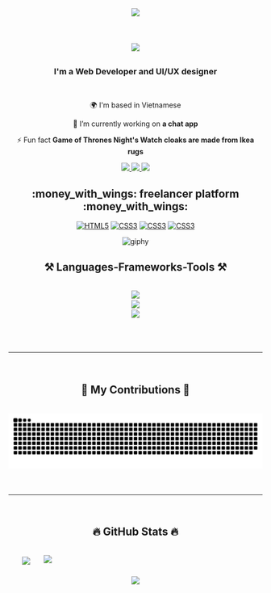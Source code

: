 <div align="center"> <img
    src="https://res.cloudinary.com/dvzingci9/image/upload/v1691682049/Personal_Branding/Frame_164_meg7rg.png"> </div>

<h1 align="center">
  <img
    src="https://readme-typing-svg.herokuapp.com/?font=Righteous&size=35&center=true&vCenter=true&width=500&height=70&duration=4000&lines=Hi+There!+👋;" />
</h1>

<h3 align="center">I'm a Web Developer and UI/UX designer</h3>

<br />

<div align="center">

  🌍 I'm based in Vietnamese

  🔭 I’m currently working on **a chat app**

  ⚡ Fun fact **Game of Thrones Night's Watch cloaks are made from Ikea rugs**

</div>

<div align="center">
  <a href="mailto:tintran11.work@gmail.com">
    <img src="https://img.shields.io/badge/Gmail-333333?style=for-the-badge&logo=gmail&logoColor=red" />
  </a>
  <a href="https://www.linkedin.com/in/thanhtin/" target="_blank">
    <img src="https://img.shields.io/badge/LinkedIn-0077B5?style=for-the-badge&logo=linkedin&logoColor=white"
      target="_blank" />
  </a>
  <a href="https://thanhtin4401.github.io/myWebSite/" target="_blank">
    <img src="https://img.shields.io/badge/Portfolio-FF5722?style=for-the-badge&logo=todoist&logoColor=white"
      target="_blank" /> <!-- sqlite, safari, google-chrome are other good icon options -->
  </a>
</div>

<h2 align="center">:money_with_wings: freelancer platform :money_with_wings:</h2>
<div align="center">
  <a href="https://www.upwork.com/freelancers/~016168d191a73ccc35" target="_blank" rel="noreferrer"><img
      src="https://play-lh.googleusercontent.com/y4bswMT02OROjzOPa5zDGsnXX5-cBABjF93j26seJH2cEHD4PuBW1d5VvwfYleeKf4_X"
      width="36" height="36" alt="HTML5" /></a>
  <a href="https://www.fiverr.com/thanh_tin?up_rollout=true" target="_blank" rel="noreferrer"><img
      src="https://logowik.com/content/uploads/images/fiverr-new3326.jpg" width="36" height="36" alt="CSS3" /></a>
  <a href="https://www.freelancer.com/u/TinTran11" target="_blank" rel="noreferrer"><img
      src="https://seeklogo.com/images/F/freelancer-com-logo-2B5CE1A961-seeklogo.com.png" width="36" height="36"
      alt="CSS3" /></a>
  <a href="https://www.peopleperhour.com/freelancer/tin-tran-front-end-developer-zaxjymzw" target="_blank"
    rel="noreferrer"><img
      src="https://d1a29h5kxv3oc2.cloudfront.net/dist/img/pph-share.ced894418333eca244808771d4a24a87.png" width="36"
      height="36" alt="CSS3" /></a>
</div>

<p align="center">
  <img src="https://github.com/thanhtin4401/thanhtin4401/assets/85281544/a65ececb-7042-4a69-b9a6-71381c48b003"
    alt="giphy" />
</p>
<h2 align="center">⚒️ Languages-Frameworks-Tools ⚒️</h2>
<br />
<div align="center">
  <img src="https://skillicons.dev/icons?i=nodejs,github,gitlab,express,firebase,mongodb" /><br>
  <img
    src="https://skillicons.dev/icons?i=react,angular,electron,next,javascript,typescript,d3,redux,styledcomponents" /><br>
  <img src="https://skillicons.dev/icons?i=jenkins,bootstrap,mui,mysql,html,css,sass,tailwind,vscode,figma,xd,ps,git" />
</div>
<br /><br /><br />
<hr />
<br>
<div align="center">
  <h2>🐍 My Contributions 🐍</h2>
  <br>
  <img alt="snake eating my contributions"
    src="https://raw.githubusercontent.com/salesp07/salesp07/output/github-contribution-grid-snake.svg" />
  <br /><br /><br />
</div>

<hr />
<br>
<h2 align="center">🔥 GitHub Stats 🔥</h2>
<!-- https://github.com/anuraghazra/github-readme-stats -->
<br>
<div align=center>
  <a href="#" title="thanhtin4401">
    <img width="315" align="center"
      src="https://github-readme-stats.vercel.app/api/top-langs/?username=thanhtin4401&hide=c%23,powershell,Mathematica,Ruby,Objective-C,Objective-C%2b%2b,Cuda&title_color=61dafb&text_color=ffffff&icon_color=61dafb&bg_color=20232a&langs_count=8&layout=compact&border_color=61dafb&hide_border=true" />
  </a>
  <a href="#" title="thanhtin4401">
    <img align="right" width="434"
      src="https://github-readme-stats.vercel.app/api?username=thanhtin4401&show_icons=true&theme=react&border_color=61dafb&hide_border=true" />
  </a>
</div>


<h3 align="center">
  <img
    src="https://readme-typing-svg.herokuapp.com/?font=Righteous&size=25&center=true&vCenter=true&width=500&height=70&duration=4000&lines=Thanks+for+visiting!+✌️;+Shoot+me+a+message+on+Linkedin!;I'm+always+down+to+collab+:)">
</h3>
